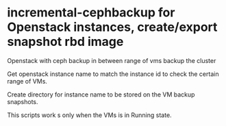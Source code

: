 # incremental-cephbackup for Openstack instances, create/export snapshot rbd image

Openstack with ceph backup in between range of vms backup the cluster

Get openstack instance name to match the instance id to check the certain range of VMs.

Create directory for instance name to be stored on the VM backup snapshots. 

This scripts work s only when the VMs is in Running state.


